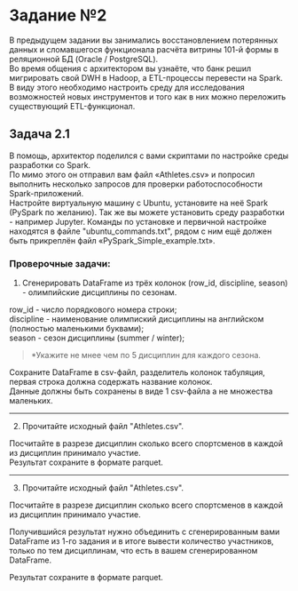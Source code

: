 # Задание №2  

В предыдущем задании вы занимались восстановлением потерянных данных и сломавшегося функционала расчёта витрины 101-й формы в реляционной БД (Oracle / PostgreSQL).  
Во время общения с архитектором вы узнаёте, что банк решил мигрировать свой DWH в Hadoop, а ETL-процессы перевести на Spark.  
В виду этого необходимо настроить среду для исследования возможностей новых инструментов и того как в них можно переложить существующий ETL-функционал.  

## Задача 2.1

В помощь, архитектор поделился с вами скриптами по настройке среды разработки со Spark.  
По мимо этого он отправил вам файл «Athletes.csv» и попросил выполнить несколько запросов для проверки работоспособности Spark-приложений.  
Настройте виртуальную машину с Ubuntu, установите на неё Spark (PySpark по желанию). 
Так же вы можете установить среду разработки - например Jupyter. 
Команды по установке и первичной настройке находятся в файле "ubuntu_commands.txt", рядом с ним ещё должен быть прикреплён файл «PySpark_Simple_example.txt».

### Проверочные задачи:

1) Сгенерировать DataFrame из трёх колонок (row_id, discipline, season) - олимпийские дисциплины по сезонам.  

row_id - число порядкового номера строки;  
discipline - наименование олимпиский дисциплины на английском (полностью маленькими буквами);  
season - сезон дисциплины (summer / winter);  
> *Укажите не мнее чем по 5 дисциплин для каждого сезона.  

Сохраните DataFrame в csv-файл, разделитель колонок табуляция, первая строка должна содержать название колонок.  
Данные должны быть сохранены в виде 1 csv-файла а не множества маленьких.  

---------------------------------------------------------------------------------

2) Прочитайте исходный файл "Athletes.csv".  

Посчитайте в разрезе дисциплин сколько всего спортсменов в каждой из дисциплин принимало участие.  
Результат сохраните в формате parquet.  

---------------------------------------------------------------------------------

3) Прочитайте исходный файл "Athletes.csv".

Посчитайте в разрезе дисциплин сколько всего спортсменов в каждой из дисциплин принимало участие.

Получившийся результат нужно объединить с сгенерированным вами DataFrame из 1-го задания и в итоге вывести количество участников, только по тем дисциплинам, что есть в вашем сгенерированном DataFrame.

Результат сохраните в формате parquet.
